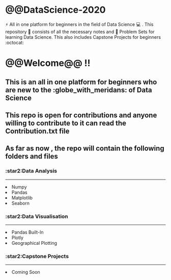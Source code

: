 # @@DataScience-2020
:zap: All in one platform for beginners in the field of Data Science :computer: . This repository :file_folder: consists of all the necessary notes and :notebook: Problem Sets for learning Data Science. This also includes Capstone Projects for beginners  :octocat: 

<h1> @@Welcome@@ !!</h1>
<p>
  <h2>This is an all in one platform for beginners who are new to the :globe_with_meridans: of Data Science</h2>
  <h2>This repo is open for contributions and anyone willing to contribute to it can read the Contribution.txt file</h2>
  <h2>As far as now , the repo will contain the following folders and files</h2>
  <p>
  <h3 style="color=blue">:star2:Data Analysis </h3>
  <hr>
      <li>Numpy</li>
      <li>Pandas</li>
      <li>Matplotlib</li>
      <li>Seaborn</li>
  
  </p>
  <p>
  <h3 style="color=blue">:star2:Data Visualisation </h3>
  <hr>
      <li>Pandas Built-In</li>
      <li>Plotly</li>
      <li>Geographical Plotting</li>
      
  
  </p>
  <p>
  <h3 style="color=blue">:star2:Capstone Projects</h3>
  <hr>
      <li>Coming Soon</li>
  </p>
</p>
